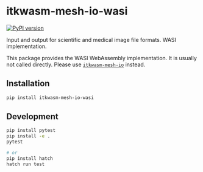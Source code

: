# itkwasm-mesh-io-wasi

[![PyPI version](https://badge.fury.io/py/itkwasm-mesh-io-wasi.svg)](https://badge.fury.io/py/itkwasm-mesh-io-wasi)

Input and output for scientific and medical image file formats. WASI implementation.

This package provides the WASI WebAssembly implementation. It is usually not called directly. Please use [`itkwasm-mesh-io`](https://pypi.org/project/itkwasm-mesh-io/) instead.


## Installation

```sh
pip install itkwasm-mesh-io-wasi
```

## Development

```sh
pip install pytest
pip install -e .
pytest

# or
pip install hatch
hatch run test
```
